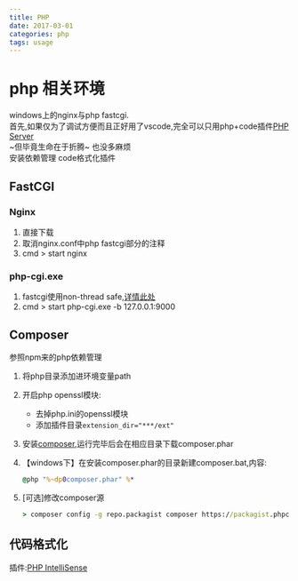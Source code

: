 ```yaml
---
title: PHP
date: 2017-03-01
categories: php
tags: usage
---
```

# php 相关环境

windows上的nginx与php fastcgi.  
首先,如果仅为了调试方便而且正好用了vscode,完全可以只用php+code插件[PHP Server](https://marketplace.visualstudio.com/items?itemName=brapifra.phpserver)  
~但毕竟生命在于折腾~ 也没多麻烦  
安装依赖管理
code格式化插件

<!-- more -->

## FastCGI

### Nginx

1. 直接下载
2. 取消nginx.conf中php fastcgi部分的注释
3. cmd > start nginx

### php-cgi.exe

1. fastcgi使用non-thread safe,[详情此处](https://stackoverflow.com/questions/1623914/what-is-thread-safe-or-non-thread-safe-in-php)
2. cmd > start php-cgi.exe -b 127.0.0.1:9000

## Composer

参照npm来的php依赖管理

1. 将php目录添加进环境变量path
2. 开启php openssl模块:
    * 去掉php.ini的openssl模块
    * 添加插件目录`extension_dir="***/ext"`
3. 安装[composer](https://pkg.phpcomposer.com/#how-to-install-composer),运行完毕后会在相应目录下载composer.phar
4. 【windows下】在安装composer.phar的目录新建composer.bat,内容:

    ```bat
    @php "%~dp0composer.phar" %*
    ```

5. [可选]修改composer源

    ```cmd
    > composer config -g repo.packagist composer https://packagist.phpcomposer.com
    ```

## 代码格式化

插件:[PHP IntelliSense](https://marketplace.visualstudio.com/items?itemName=felixfbecker.php-intellisense)